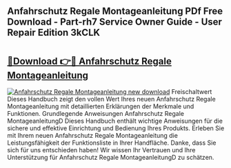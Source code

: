## Anfahrschutz Regale Montageanleitung PDf Free Download - Part-rh7 Service Owner Guide - User Repair Edition 3kCLK

# <h2><a href="http://df6yq6o.blite.top/?on=Anfahrschutz+Regale+Montageanleitung">🔗Download 👉🔴 Anfahrschutz Regale Montageanleitung</a></h2>

[![Anfahrschutz Regale Montageanleitung new download](https://i.imgur.com/lujVjoI.png)](http://df6yq6o.blite.top/?on=Anfahrschutz+Regale+Montageanleitung)
Freischaltwert Dieses Handbuch zeigt den vollen Wert Ihres neuen Anfahrschutz Regale Montageanleitung mit detaillierten Erklärungen der Merkmale und Funktionen. Grundlegende Anweisungen Anfahrschutz Regale MontageanleitungD Dieses Handbuch enthält wichtige Anweisungen für die sichere und effektive Einrichtung und Bedienung Ihres Produkts. Erleben Sie mit Ihrem neuen Anfahrschutz Regale Montageanleitung die Leistungsfähigkeit der Funktionsliste in Ihrer Handfläche. Danke, dass Sie sich für uns entschieden haben! Wir wissen Ihr Vertrauen und Ihre Unterstützung für Anfahrschutz Regale MontageanleitungD zu schätzen.
